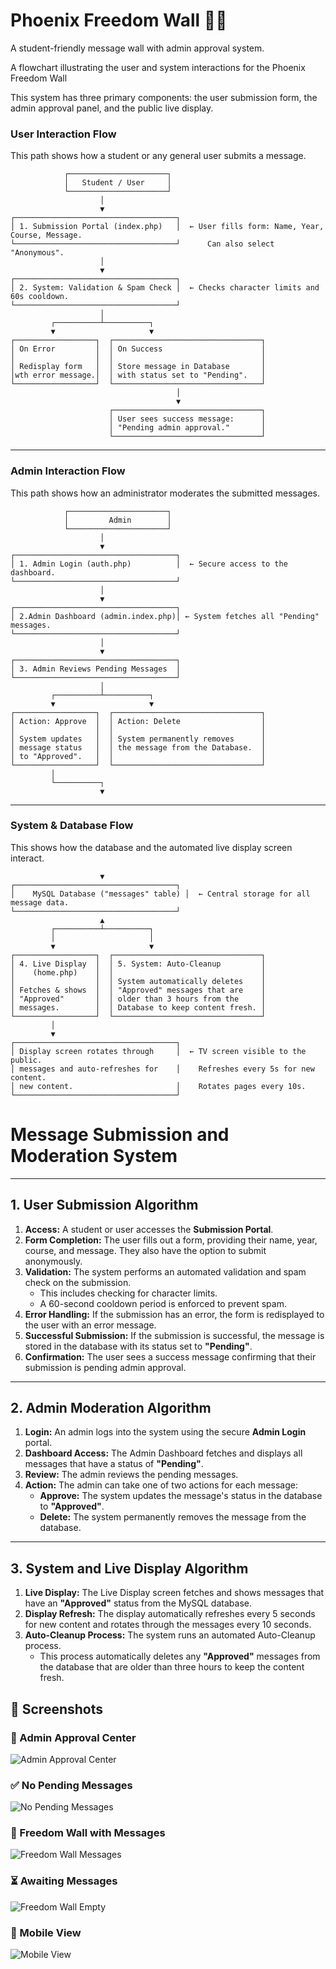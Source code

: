 # Phoenix Freedom Wall 🚀🔥

A student-friendly message wall with admin approval system.

A flowchart illustrating the user and system interactions for the Phoenix Freedom Wall

This system has three primary components: the user submission form, the admin approval panel, and the public live display.

### **User Interaction Flow**

This path shows how a student or any general user submits a message.

```
            ┌──────────────────────┐
            │   Student / User     │
            └──────────────────────┘
                    │
                    ▼
┌────────────────────────────────────┐
│ 1. Submission Portal (index.php)   │  ← User fills form: Name, Year, Course, Message.
└────────────────────────────────────┘      Can also select "Anonymous".
                    │
                    ▼
┌────────────────────────────────────┐
│ 2. System: Validation & Spam Check │  ← Checks character limits and 60s cooldown.
└────────────────────────────────────┘
                    │
         ┌──────────┴──────────┐
         ▼                     ▼
┌──────────────────┐  ┌─────────────────────────────────┐
│ On Error         │  │ On Success                      │
│                  │  │                                 │
│ Redisplay form   │  │ Store message in Database       │
│wth error message.│  │ with status set to "Pending".   │
└──────────────────┘  └─────────────────────────────────┘
                                     │
                                     ▼
                      ┌─────────────────────────────────┐
                      │ User sees success message:      │
                      │ "Pending admin approval."       │
                      └─────────────────────────────────┘
```

-----

### **Admin Interaction Flow**

This path shows how an administrator moderates the submitted messages.

```
            ┌──────────────────────┐
            │         Admin        │
            └──────────────────────┘
                    │
                    ▼
┌────────────────────────────────────┐
│ 1. Admin Login (auth.php)          │  ← Secure access to the dashboard.
└────────────────────────────────────┘
                    │
                    ▼
┌────────────────────────────────────┐
│ 2.Admin Dashboard (admin.index.php)│ ← System fetches all "Pending" messages.
└────────────────────────────────────┘
                    │
                    ▼
┌────────────────────────────────────┐
│ 3. Admin Reviews Pending Messages  │
└────────────────────────────────────┘
                    │
         ┌──────────┴──────────┐
         ▼                     ▼
┌──────────────────┐  ┌─────────────────────────────────┐
│ Action: Approve  │  │ Action: Delete                  │
│                  │  │                                 │
│ System updates   │  │ System permanently removes      │
│ message status   │  │ the message from the Database.  │
│ to "Approved".   │  │                                 │
└──────────────────┘  └─────────────────────────────────┘
         │
         └──────────┐
                    ▼
```

-----

### **System & Database Flow**

This shows how the database and the automated live display screen interact.

```
                    ▼
┌────────────────────────────────────┐
│    MySQL Database ("messages" table) │  ← Central storage for all message data.
└────────────────────────────────────┘
                    ▲
         ┌──────────┴──────────┐
         │                     │
         ▼                     ▼
┌──────────────────┐  ┌─────────────────────────────────┐
│ 4. Live Display  │  │ 5. System: Auto-Cleanup         │
│    (home.php)    │  │                                 │
│                  │  │ System automatically deletes    │
│ Fetches & shows  │  │ "Approved" messages that are    │
│ "Approved"       │  │ older than 3 hours from the     │
│ messages.        │  │ Database to keep content fresh. │
└──────────────────┘  └─────────────────────────────────┘
         │
         ▼
┌────────────────────────────────────┐
│ Display screen rotates through     │  ← TV screen visible to the public.
│ messages and auto-refreshes for    │    Refreshes every 5s for new content.
│ new content.                       │    Rotates pages every 10s.
└────────────────────────────────────┘
```
# Message Submission and Moderation System


***

## 1. User Submission Algorithm


1.  **Access:** A student or user accesses the **Submission Portal**.
2.  **Form Completion:** The user fills out a form, providing their name, year, course, and message. They also have the option to submit anonymously.
3.  **Validation:** The system performs an automated validation and spam check on the submission.
    * This includes checking for character limits.
    * A 60-second cooldown period is enforced to prevent spam.
4.  **Error Handling:** If the submission has an error, the form is redisplayed to the user with an error message.
5.  **Successful Submission:** If the submission is successful, the message is stored in the database with its status set to **"Pending"**.
6.  **Confirmation:** The user sees a success message confirming that their submission is pending admin approval.

***

## 2. Admin Moderation Algorithm


1.  **Login:** An admin logs into the system using the secure **Admin Login** portal.
2.  **Dashboard Access:** The Admin Dashboard fetches and displays all messages that have a status of **"Pending"**.
3.  **Review:** The admin reviews the pending messages.
4.  **Action:** The admin can take one of two actions for each message:
    * **Approve:** The system updates the message's status in the database to **"Approved"**.
    * **Delete:** The system permanently removes the message from the database.

***

## 3. System and Live Display Algorithm



1.  **Live Display:** The Live Display screen fetches and shows messages that have an **"Approved"** status from the MySQL database.
2.  **Display Refresh:** The display automatically refreshes every 5 seconds for new content and rotates through the messages every 10 seconds.
3.  **Auto-Cleanup Process:** The system runs an automated Auto-Cleanup process.
    * This process automatically deletes any **"Approved"** messages from the database that are older than three hours to keep the content fresh.



## 📸 Screenshots

### 🔑 Admin Approval Center
![Admin Approval Center](UI/approval_center_with_message.png)

### ✅ No Pending Messages
![No Pending Messages](UI/approval_center.png)

### 📝 Freedom Wall with Messages
![Freedom Wall Messages](UI/FreedomWall_wth_messages.png)

### ⏳ Awaiting Messages
![Freedom Wall Empty](UI/FreedomWall_wthout_message.png)

### 📱 Mobile View
![Mobile View](UI/phone_pov.jpg)
